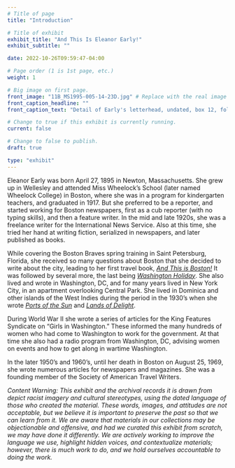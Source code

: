 ```yaml
---
# Title of page
title: "Introduction"

# Title of exhibit
exhibit_title: "And This Is Eleanor Early!"
exhibit_subtitle: ""

date: 2022-10-26T09:59:47-04:00

# Page order (1 is 1st page, etc.)
weight: 1 

# Big image on first page.
front_image: "11B_MS1995-005-14-23D.jpg" # Replace with the real image
front_caption_headline: ""
front_caption_text: "Detail of Early's letterhead, undated, box 12, folder 54, Eleanor Early papers [(MS1995-005)](https://bc-primo.hosted.exlibrisgroup.com/permalink/f/l6ucgu/ALMA-BC21311150800001021), John J. Burns Library, Boston College."

# Change to true if this exhibit is currently running.
current: false

# Change to false to publish.
draft: true

type: "exhibit"
---
```


Eleanor Early was born April 27, 1895 in Newton, Massachusetts. She grew up in Wellesley and attended Miss Wheelock’s School (later named Wheelock College) in Boston, where she was in a program for kindergarten teachers, and graduated in 1917. But she preferred to be a reporter, and started working for Boston newspapers, first as a cub reporter (with no typing skills), and then a feature writer. In the mid and late 1920s, she was a freelance writer for the International News Service. Also at this time, she tried her hand at writing fiction, serialized in newspapers, and later published as books. 

While covering the Boston Braves spring training in Saint Petersburg, Florida, she received  so many questions about Boston that she decided to write about the city, leading to her first travel book, *[And This is Boston!](https://bc-primo.hosted.exlibrisgroup.com/permalink/f/l6ucgu/ALMA-BC21380768140001021)* It was followed by several more, the last being *[Washington Holiday](https://bc-primo.hosted.exlibrisgroup.com/permalink/f/l6ucgu/ALMA-BC21355639240001021)*. She also lived and wrote in Washington, DC, and for many years lived in New York City, in an apartment overlooking Central Park. She lived in Dominica and other islands of the West Indies during the period in the 1930’s when she wrote *[Ports of the Sun](https://bc-primo.hosted.exlibrisgroup.com/permalink/f/l6ucgu/ALMA-BC21379305460001021)* and *[Lands of Delight](https://bc-primo.hosted.exlibrisgroup.com/permalink/f/l6ucgu/ALMA-BC21366415100001021)*.

During World War II she wrote a series of articles for the King Features Syndicate on “Girls in Washington.” These informed the many hundreds of women who had come to Washington to work for the government. At that time she also had a radio program from Washington, DC, advising women on events and how to get along in wartime Washington.

In the later 1950’s and 1960’s, until her death in Boston on August 25, 1969, she wrote numerous articles for newspapers and magazines. She was a founding member of the Society of American Travel Writers. 


*Content Warning: This exhibit and the archival records it is drawn from depict racist imagery and cultural stereotypes, using the dated language of those who created the material. These words, images, and attitudes are not acceptable, but we believe it is important to preserve the past so that we can learn from it. We are aware that materials in our collections may be objectionable and offensive, and had we curated this exhibit from scratch, we may have done it differently. We are actively working to improve the language we use, highlight hidden voices, and contextualize materials; however, there is much work to do, and we hold ourselves accountable to doing the work.* 